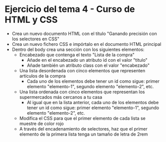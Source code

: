 # Ejercicio del tema 4 - Curso de HTML y CSS

* Crea un nuevo documento HTML con el título "Ganando precisión con los selectores en CSS"
* Crea un nuevo fichero CSS e impórtalo en el documento HTML principal
* Dentro del body crea una sección con los siguientes elementos:
    * Encabezado que contenga el texto "Lista de la compra"
        * Añade en el encabezado un atributo id con el valor "titulo"
        * Añade también un atributo class con el valor "encabezado"
    * Una lista desordenada con cinco elementos que representen artículos de la compra
        * Cada uno de los elementos debe tener un id como sigue: primer elemento "elemento-1", segundo elemento "elemento-2", etc.
    * Una lista ordenada con cinco elementos que representan los supermercados más cercanos a tu casa
        * Al igual que en la lista anterior, cada uno de los elementos debe tener un id como sigue: primer elemento "elemento-1", segundo elemento "elemento-2", etc.
    * Modifica el CSS para que el primer elemento de cada lista se muestre de color rojo
    * A través del encadenamiento de selectores, haz que el primer elemento de la primera lista tenga un tamaño de letra de 2rem